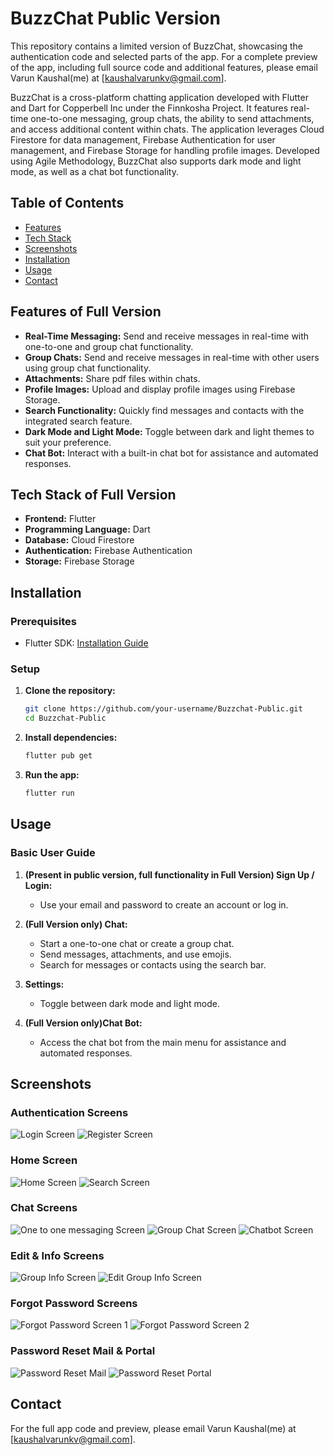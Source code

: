 # BuzzChat Public Version

This repository contains a limited version of BuzzChat, showcasing the authentication code and selected parts of the app. For a complete preview of the app, including full source code and additional features, please email Varun Kaushal(me) at [kaushalvarunkv@gmail.com].

BuzzChat is a cross-platform chatting application developed with Flutter and Dart for Copperbell Inc under the Finnkosha Project. It features real-time one-to-one messaging, group chats, the ability to send attachments, and access additional content within chats. The application leverages Cloud Firestore for data management, Firebase Authentication for user management, and Firebase Storage for handling profile images. Developed using Agile Methodology, BuzzChat also supports dark mode and light mode, as well as a chat bot functionality.

## Table of Contents

- [Features](#features-of-full-version)
- [Tech Stack](#tech-stack-of-full-version)
- [Screenshots](#screenshots)
- [Installation](#installation)
- [Usage](#usage)
- [Contact](#contact)


## Features of Full Version

- **Real-Time Messaging:** Send and receive messages in real-time with one-to-one and group chat functionality.
- **Group Chats:** Send and receive messages in real-time with other users using group chat functionality.
- **Attachments:** Share pdf files within chats.
- **Profile Images:** Upload and display profile images using Firebase Storage.
- **Search Functionality:** Quickly find messages and contacts with the integrated search feature.
- **Dark Mode and Light Mode:** Toggle between dark and light themes to suit your preference.
- **Chat Bot:** Interact with a built-in chat bot for assistance and automated responses.

## Tech Stack of Full Version

- **Frontend:** Flutter
- **Programming Language:** Dart
- **Database:** Cloud Firestore
- **Authentication:** Firebase Authentication
- **Storage:** Firebase Storage

## Installation

### Prerequisites

- Flutter SDK: [Installation Guide](https://flutter.dev/docs/get-started/install)

### Setup

1. **Clone the repository:**

   ```bash
   git clone https://github.com/your-username/Buzzchat-Public.git
   cd Buzzchat-Public
   ```

2. **Install dependencies:**

   ```bash
   flutter pub get
   ```

4. **Run the app:**

   ```bash
   flutter run
   ```

## Usage

### Basic User Guide

1. **(Present in public version, full functionality in Full Version) Sign Up / Login:** 
   - Use your email and password to create an account or log in.
    
2. **(Full Version only) Chat:**
   - Start a one-to-one chat or create a group chat.
   - Send messages, attachments, and use emojis.
   - Search for messages or contacts using the search bar.

3. **Settings:**
   - Toggle between dark mode and light mode.

4. **(Full Version only)Chat Bot:**
   - Access the chat bot from the main menu for assistance and automated responses.

## Screenshots
### Authentication Screens
![Login Screen](app_screenshots/login_screen.png)
![Register Screen](app_screenshots/register_screen.png)
### Home Screen
![Home Screen](app_screenshots/home_screen.png)
![Search Screen](app_screenshots/search_screen.png)

### Chat Screens
![One to one messaging Screen](app_screenshots/one_to_one_screen.png)
![Group Chat Screen](app_screenshots/group_screen.png)
![Chatbot Screen](app_screenshots/chatbot_screen.png)

### Edit & Info Screens
![Group Info Screen](app_screenshots/group_info_screen.png)
![Edit Group Info Screen](app_screenshots/edit_group_info_screen.png)

### Forgot Password Screens
![Forgot Password Screen 1](app_screenshots/forgot_pwd_screen_1.png)
![Forgot Password Screen 2](app_screenshots/forgot_pwd_screen_2.png)

### Password Reset Mail & Portal
![Password Reset Mail](app_screenshots/pwd_reset_mail.jpeg)
![Password Reset Portal](app_screenshots/pwd_reset_portal.jpeg)

## Contact

For the full app code and preview, please email Varun Kaushal(me) at [kaushalvarunkv@gmail.com].